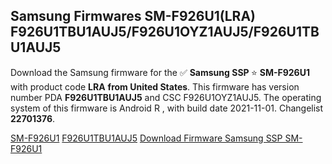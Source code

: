 <h2>Samsung Firmwares SM-F926U1(LRA) F926U1TBU1AUJ5/F926U1OYZ1AUJ5/F926U1TBU1AUJ5</h2>
Download the Samsung firmware for the ✅ <strong>Samsung SSP </strong> ⭐ <strong>SM-F926U1</strong> with product code <strong>LRA</strong> <strong> from United States</strong>. This firmware has version number PDA <strong>F926U1TBU1AUJ5</strong> and CSC F926U1OYZ1AUJ5. The operating system of this firmware is Android R , with build date 2021-11-01. Changelist <strong>22701376</strong>.


[SM-F926U1](https://samfirm.shop/samsung/model/SM-F926U1)
[F926U1TBU1AUJ5](https://samfirm.shop/samsung/pda/F926U1TBU1AUJ5)
[Download Firmware Samsung SSP SM-F926U1](https://samfirm.shop/samsung/firmware/470205)
